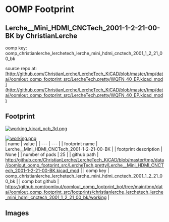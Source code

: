 # OOMP Footprint  
## Lerche__Mini_HDMI_CNCTech_2001-1-2-21-00-BK  by ChristianLerche  
  
oomp key: oomp_christianlerche_lerchetech_lerche_mini_hdmi_cnctech_2001_1_2_21_00_bk  
  
source repo at: [http://github.com/ChristianLerche/LercheTech_KiCAD/blob/master/tmp/data//oomlout_oomp_footprint_src/LercheTech.pretty/WQFN_40_EP.kicad_mod](http://github.com/ChristianLerche/LercheTech_KiCAD/blob/master/tmp/data//oomlout_oomp_footprint_src/LercheTech.pretty/WQFN_40_EP.kicad_mod)  
## Footprint  
  
[![working_kicad_pcb_3d.png](working_kicad_pcb_3d_600.png)](working_kicad_pcb_3d.png)  
  
[![working.png](working_600.png)](working.png)  
| name | value | 
| --- | --- | 
| footprint name | Lerche__Mini_HDMI_CNCTech_2001-1-2-21-00-BK | 
| footprint description | None | 
| number of pads | 25 | 
| github path | http://github.com/ChristianLerche/LercheTech_KiCAD/blob/master/tmp/data//oomlout_oomp_footprint_src/LercheTech.pretty/Lerche__Mini_HDMI_CNCTech_2001-1-2-21-00-BK.kicad_mod | 
| oomp key | oomp_christianlerche_lerchetech_lerche_mini_hdmi_cnctech_2001_1_2_21_00_bk | 
| oomp bot github | https://github.com/oomlout/oomlout_oomp_footprint_bot/tree/main/tmp/data//oomlout_oomp_footprint_src/footprints/christianlerche_lerchetech_lerche_mini_hdmi_cnctech_2001_1_2_21_00_bk/working | 
## Images  
